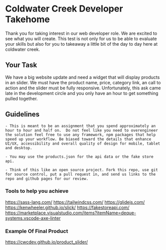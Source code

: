 # Coldwater Creek Developer Takehome

Thank you for taking interest in our web developer role. We are excited to see what you will create. This test is not only for us to be able to evaluate your skills but also for you to takeaway a little bit of the day to day here at coldwater creek.

## Your Task

We have a big website update and need a widget that will display products in an slider. We must have the product name, price, category link, an call to action and the slider must be fully responsive. Unfortunately, this ask came late in the development circle and you only have an hour to get something pulled together.

## Guidelines

    - This is meant to be an assignment that you spend approximately an  hour to hour and half on.  Do not feel like you need to overengineer the solution feel free to use any framework, npm packages that help speed up your workflow. Be biased toward the details that enhance UI/UX, accessibility and overall quality of design for mobile, tablet and desktop.

    - You may use the products.json for the api data or the fake store api.

    - Think of this like an open source project. Fork this repo, use git for source control, put a pull request in, and send us links to the repo and github pages for our review.

### Tools to help you achieve

https://sass-lang.com/
https://tailwindcss.com/
https://glidejs.com/
https://kenwheeler.github.io/slick/
https://fakestoreapi.com/
https://marketplace.visualstudio.com/items?itemName=deque-systems.vscode-axe-linter

### Example Of Final Product

https://cwcdev.github.io/product_slider/
